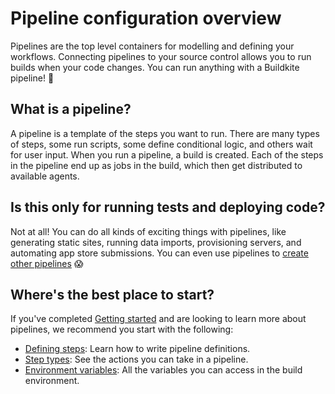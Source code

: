 # Pipeline configuration overview

Pipelines are the top level containers for modelling and defining your workflows. Connecting pipelines to your source control allows you to run builds when your code changes. You can run anything with a Buildkite pipeline! 🚀

## What is a pipeline?

A pipeline is a template of the steps you want to run. There are many types of steps, some run scripts, some define conditional logic, and others wait for user input. When you run a pipeline, a build is created. Each of the steps in the pipeline end up as jobs in the build, which then get distributed to available agents.

## Is this only for running tests and deploying code?

Not at all! You can do all kinds of exciting things with pipelines, like generating static sites, running data imports, provisioning servers, and automating app store submissions. You can even use pipelines to [create other pipelines](/docs/pipelines/uploading-pipelines) 😱

## Where's the best place to start?

If you've completed [Getting started](/docs/pipelines/getting-started) and are looking to learn more about pipelines, we recommend you start with the following:

- [Defining steps](/docs/pipelines/configure/defining-steps): Learn how to write pipeline definitions.
- [Step types](/docs/pipelines/configure/step-types): See the actions you can take in a pipeline.
- [Environment variables](/docs/pipelines/environment-variables): All the variables you can access in the build environment.
